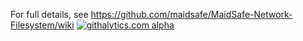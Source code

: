 For full details, see https://github.com/maidsafe/MaidSafe-Network-Filesystem/wiki
[![githalytics.com alpha](https://cruel-carlota.pagodabox.com/03f42523307dcbe6a0c2b481d350bb51 "githalytics.com")](http://githalytics.com/maidsafe/MaidSafe-Network-Filesystem)
